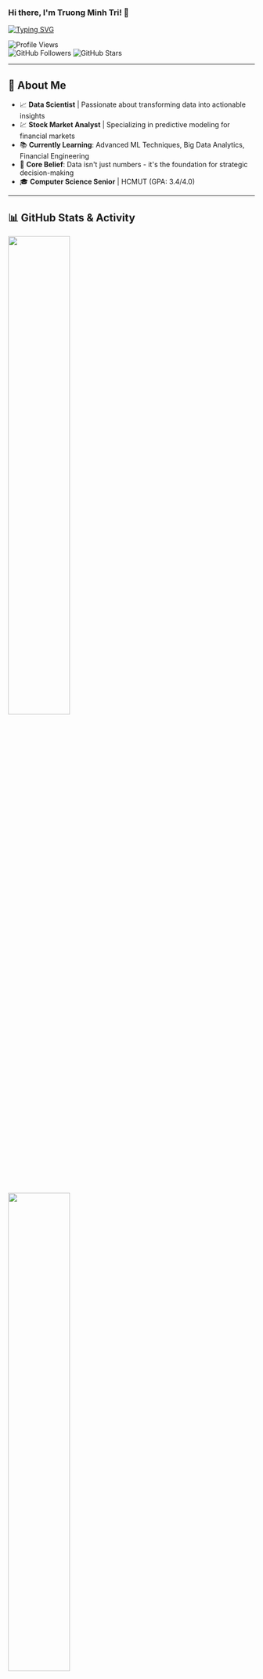 ### Hi there, I'm **Truong Minh Tri**! 👋

[![Typing SVG](https://readme-typing-svg.demolab.com?font=Roboto&weight=500&size=21&duration=3000&pause=1000&color=31F781&width=550&lines=Data+Scientist+%7C+Trading+Analyst+%7C+Stock+Market+Enthusiast)](https://git.io/typing-svg)

![Profile Views](https://komarev.com/ghpvc/?username=truongminhtrihc&color=red)  
![GitHub Followers](https://img.shields.io/github/followers/truongminhtrihc?style=social)
![GitHub Stars](https://img.shields.io/github/stars/truongminhtrihc?affiliations=OWNER&style=social)

---

## 🚀 About Me

- 📈 **Data Scientist** | Passionate about transforming data into actionable insights
- 💹 **Stock Market Analyst** | Specializing in predictive modeling for financial markets
- 📚 **Currently Learning**: Advanced ML Techniques, Big Data Analytics, Financial Engineering
- 📢 **Core Belief**: Data isn't just numbers - it's the foundation for strategic decision-making
- 🎓 **Computer Science Senior** | HCMUT (GPA: 3.4/4.0)

---

## 📊 GitHub Stats & Activity
<div>
  <img width="50%" src="https://github-readme-stats.vercel.app/api?username=truongminhtrihc&show_icons=true&theme=react&border_color=61dafb&hide_border=true" />
  <img width="50%" src="https://github-readme-stats.vercel.app/api/top-langs/?username=truongminhtrihc&title_color=61dafb&text_color=ffffff&icon_color=61dafb&bg_color=20232a&langs_count=8&layout=compact&border_color=61dafb&hide_border=true" />
</div>

---

## 🛠️ Tech Stack

### 📊 Data Science & ML
![Python](https://img.shields.io/badge/Python-3776AB?style=for-the-badge&logo=python&logoColor=white)
![TensorFlow](https://img.shields.io/badge/TensorFlow-FF6F00?style=for-the-badge&logo=tensorflow&logoColor=white)
![XGBoost](https://img.shields.io/badge/XGBoost-017CEE?style=for-the-badge&logo=xgboost&logoColor=white)
![Pandas](https://img.shields.io/badge/Pandas-150458?style=for-the-badge&logo=pandas&logoColor=white)
![NumPy](https://img.shields.io/badge/NumPy-013243?style=for-the-badge&logo=numpy&logoColor=white)
![Matplotlib](https://img.shields.io/badge/Matplotlib-11557C?style=for-the-badge&logo=matplotlib&logoColor=white)

### 💾 Databases
![MySQL](https://img.shields.io/badge/MySQL-4479A1?style=for-the-badge&logo=mysql&logoColor=white)
![PostgreSQL](https://img.shields.io/badge/PostgreSQL-336791?style=for-the-badge&logo=postgresql&logoColor=white)

### 🌐 Web Development
![React](https://img.shields.io/badge/React-61DAFB?style=for-the-badge&logo=react&logoColor=black)
![PHP](https://img.shields.io/badge/PHP-777BB4?style=for-the-badge&logo=php&logoColor=white)
![ASP.NET](https://img.shields.io/badge/ASP.NET-512BD4?style=for-the-badge&logo=dotnet&logoColor=white)

---

## 📫 Let's Connect
[![Email](https://img.shields.io/badge/Email-truongminhtri%40gmail.com-EA4335?style=for-the-badge&logo=gmail)](mailto:truongminhtringuyenvantu@gmail.com)
